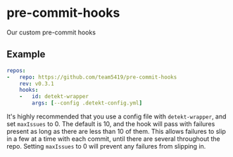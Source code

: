 # pre-commit-hooks
Our custom pre-commit hooks

## Example
```yaml
repos:
-   repo: https://github.com/team5419/pre-commit-hooks
    rev: v0.3.1
    hooks:
    -   id: detekt-wrapper
        args: [--config .detekt-config.yml]
```
It's highly recommended that you use a config file with `detekt-wrapper`, and set `maxIssues` to 0. The default is 10, and the hook will pass with failures present as long as there are less than 10 of them. This allows failures to slip in a few at a time with each commit, until there are several throughout the repo. Setting `maxIssues` to 0 will prevent any failures from slipping in.
